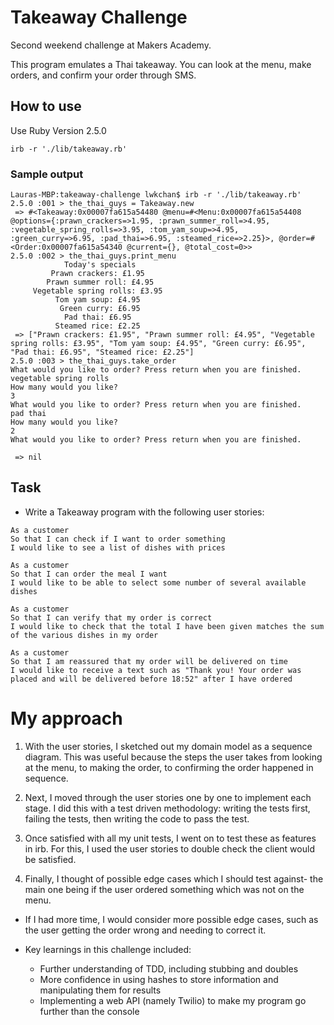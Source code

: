 # Takeaway Challenge

Second weekend challenge at Makers Academy.

This program emulates a Thai takeaway. You can look at the menu, make orders, and confirm your order through SMS.

## How to use

Use Ruby Version 2.5.0

```
irb -r './lib/takeaway.rb'

```
### Sample output

```
Lauras-MBP:takeaway-challenge lwkchan$ irb -r './lib/takeaway.rb'
2.5.0 :001 > the_thai_guys = Takeaway.new
 => #<Takeaway:0x00007fa615a54480 @menu=#<Menu:0x00007fa615a54408 @options={:prawn_crackers=>1.95, :prawn_summer_roll=>4.95, :vegetable_spring_rolls=>3.95, :tom_yam_soup=>4.95, :green_curry=>6.95, :pad_thai=>6.95, :steamed_rice=>2.25}>, @order=#<Order:0x00007fa615a54340 @current={}, @total_cost=0>>
2.5.0 :002 > the_thai_guys.print_menu
            Today's specials            
         Prawn crackers: £1.95          
        Prawn summer roll: £4.95        
     Vegetable spring rolls: £3.95      
          Tom yam soup: £4.95           
           Green curry: £6.95           
            Pad thai: £6.95             
          Steamed rice: £2.25           
 => ["Prawn crackers: £1.95", "Prawn summer roll: £4.95", "Vegetable spring rolls: £3.95", "Tom yam soup: £4.95", "Green curry: £6.95", "Pad thai: £6.95", "Steamed rice: £2.25"]
2.5.0 :003 > the_thai_guys.take_order
What would you like to order? Press return when you are finished.
vegetable spring rolls
How many would you like?
3
What would you like to order? Press return when you are finished.
pad thai
How many would you like?
2
What would you like to order? Press return when you are finished.

 => nil
 ```

## Task

* Write a Takeaway program with the following user stories:

```
As a customer
So that I can check if I want to order something
I would like to see a list of dishes with prices

As a customer
So that I can order the meal I want
I would like to be able to select some number of several available dishes

As a customer
So that I can verify that my order is correct
I would like to check that the total I have been given matches the sum of the various dishes in my order

As a customer
So that I am reassured that my order will be delivered on time
I would like to receive a text such as "Thank you! Your order was placed and will be delivered before 18:52" after I have ordered
```
# My approach

1. With the user stories, I sketched out my domain model as a sequence diagram. This was useful because the steps the user takes from looking at the menu, to making the order, to confirming the order happened in sequence.

2. Next, I moved through the user stories one by one to implement each stage. I did this with a test driven methodology: writing the tests first, failing the tests, then writing the code to pass the test.

3. Once satisfied with all my unit tests, I went on to test these as features in irb. For this, I used the user stories to double check the client would be satisfied.

5. Finally, I thought of possible edge cases which I should test against- the main one being if the user ordered something which was not on the menu.

* If I had more time, I would consider more possible edge cases, such as the user getting the order wrong and needing to correct it.

* Key learnings in this challenge included:
    * Further understanding of TDD, including stubbing and doubles
    * More confidence in using hashes to store information and manipulating them for results
    * Implementing a web API (namely Twilio) to make my program go further than the console
